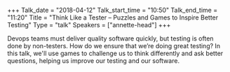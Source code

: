 +++
Talk_date = "2018-04-12"
Talk_start_time = "10:50"
Talk_end_time = "11:20"
Title = "Think Like a Tester – Puzzles and Games to Inspire Better Testing"
Type = "talk"
Speakers = ["annette-head"]
+++

Devops teams must deliver quality software quickly, but testing is often done by non-testers. How do we ensure that we’re doing great testing? In this talk, we'll use games to challenge us to think differently and ask better questions, helping us improve our testing and our software.
